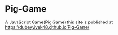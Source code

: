 # Pig-Game
A JavaScript Game(Pig Game)
this site is published at https://dubeyvivek48.github.io/Pig-Game/
